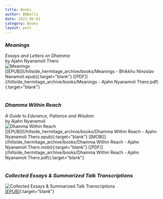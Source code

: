 ```yaml
---
title: Books
author: BBBalls
date: 2022-06-01
category: Books
layout: post
---
```



### *Meanings*
*Essays and Letters on Dhamma*\
by Ajahn Nyanamoli Thero\
![Meanings](/hillside_hermitage_archive/images/meanings.jpg)\
[[EPUB]](/hillside_hermitage_archive/books/Meanings - Bhikkhu Ninoslav Nanamoli.epub){:target="blank"} [[PDF]](/hillside_hermitage_archive/books/Meanings - Ajahn Nyanamoli Thero.pdf){:target="blank"}
<br>
<br>

### *Dhamma Within Reach*
*A Guide to Edurance, Patience and Wisdom*\
by Ajahn Nyanamoli\
![Dhamma Within Reach](/hillside_hermitage_archive/images/dhamma_within_reach.jpg)\
[[EPUB]](/hillside_hermitage_archive/books/Dhamma Within Reach - Ajahn Nyanamoli Thero.epub){:target="blank"} [[MOBI]](/hillside_hermitage_archive/books/Dhamma Within Reach - Ajahn Nyanamoli Thero.mobi){:target="blank"} [[PDF]](/hillside_hermitage_archive/books/Dhamma Within Reach - Ajahn Nyanamoli Thero.pdf){:target="blank"}
<br>
<br>

### *Collected Essays & Summarized Talk Transcriptions*
![Collected Essays & Summarized Talk Transcriptions](/hillside_hermitage_archive/images/collected_cover.jpg)\
[[EPUB]](/hillside_hermitage_archive/books/collected_essays_and_summarized_talk_transcriptions_of_hillside_hermitage_20220714.epub){:target="blank"}

